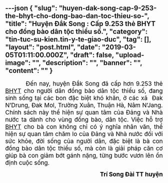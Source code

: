 ---json
{
    "slug": "huyen-dak-song-cap-9-253-the-bhyt-cho-dong-bao-dan-toc-thieu-so-",
    "title": "Huyện Đắk Song : Cấp 9.253 thẻ BHYT cho đồng bào dân tộc thiểu số.",
    "category": "tin-tuc-su-kien.tin-y-te-giao-duc",
    "tag": [],
    "layout": "post.html",
    "date": "2019-03-05T01:11:00.000Z",
    "draft": false,
    "upload-image": "",
    "description": "",
    "banner": "",
    "__content__": ""
}
---
<p style="text-align:justify"><span style="font-size:14.0pt"><span style="color:black">&nbsp; &nbsp; &nbsp; &nbsp; &nbsp;Đến nay, huyện Đắk Song đ&atilde; cấp hơn 9.253 thẻ <a href="http://nguoilambao.vn/buoc-tien-moi-cua-bao-hiem-xa-hoi-viet-nam-trong-thuc-hien-chinh-sach-bhxh-bhyt-n6047.html" target="_blank"><span style="color:black">BHYT</span></a> cho người d&acirc;n đồng b&agrave;o d&acirc;n tộc thiểu số, đang sinh sống tại c&aacute;c bon đặc biệt kh&oacute; khăn, ở c&aacute;c x&atilde; &nbsp;Đak N&rsquo;Drung, Đak Mol, Trường Xu&acirc;n, Thuận H&agrave;, N&acirc;m N&rsquo;Jang. Ch&iacute;nh s&aacute;ch n&agrave;y thể hiện sự quan t&acirc;m của Đảng v&agrave; Nh&agrave; nước ta d&agrave;nh cho v&ugrave;ng đồng b&agrave;o, d&acirc;n tộc. Việc hỗ trợ <a href="http://nguoilambao.vn/buoc-tien-moi-cua-bao-hiem-xa-hoi-viet-nam-trong-thuc-hien-chinh-sach-bhxh-bhyt-n6047.html" target="_blank"><span style="color:black">BHYT</span></a> cho b&agrave; con kh&ocirc;ng chỉ c&oacute; &yacute; nghĩa nh&acirc;n văn, thể hiện sự quan t&acirc;m chăm lo của Đảng v&agrave; Nh&agrave; nước đối với sức khỏe, đời sống của người d&acirc;n, đặc biệt l&agrave; b&agrave; con đồng b&agrave;o d&acirc;n tộc thiểu số, m&agrave; c&ograve;n l&agrave; giải ph&aacute;p căn cơ gi&uacute;p b&agrave; con giảm bớt g&aacute;nh nặng, từng bước vươn l&ecirc;n ổn định cuộc sống.</span></span></p>

<p style="text-align:right"><strong><span style="font-size:14.0pt"><span style="color:black">Tr&iacute; Song Đ&agrave;i TT huyện</span></span></strong></p>
